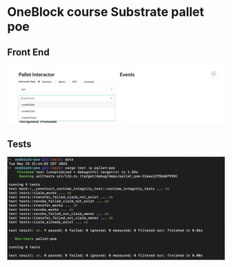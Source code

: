 # OneBlock course Substrate pallet poe

## Front End

![Front End](/images/front-end.png?raw=true "Front End")

## Tests

![Tests](/images/tests.png?raw=true "Tests")
